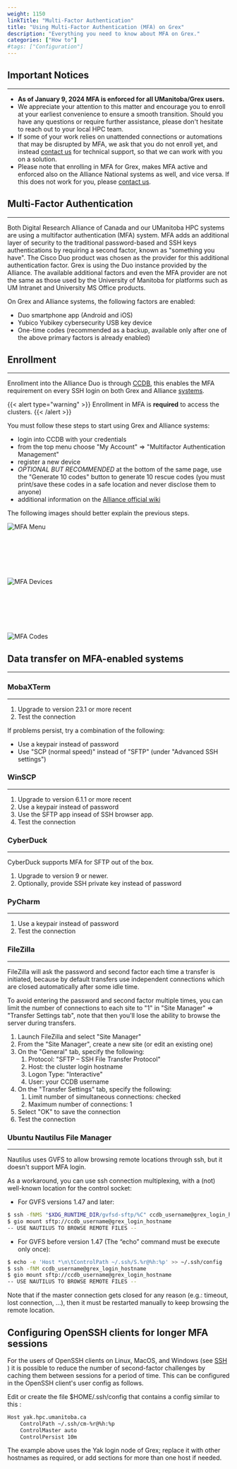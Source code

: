 ```yaml
---
weight: 1150
linkTitle: "Multi-Factor Authentication"
title: "Using Multi-Factor Authentication (MFA) on Grex"
description: "Everything you need to know about MFA on Grex."
categories: ["How to"]
#tags: ["Configuration"]
---
```


## Important Notices
---

- **As of January 9, 2024  MFA is enforced for all UManitoba/Grex users.**
- We appreciate your attention to this matter and encourage you to enroll at your earliest convenience to ensure a smooth transition. Should you have any questions or require further assistance, please don't hesitate to reach out to your local HPC team.
- If some of your work relies on unattended connections or automations that may be disrupted by MFA, we ask that you do not enroll yet, and instead [contact us](mailto:support@tech.alliancecan.ca) for technical support, so that we can work with you on a solution.
- Please note that enrolling in MFA for Grex, makes MFA active and enforced also on the Alliance National systems as well, and vice versa. If this does not work for you, please [contact us](mailto:support@tech.alliancecan.ca).

## Multi-Factor Authentication
---

Both Digital Research Alliance of Canada and our UManitoba HPC systems are using a multifactor authentication (MFA) system.
MFA adds an additional layer of security to the traditional password-based and SSH keys authentications by requiring a second factor, known as "something you have".
The Cisco Duo product was chosen as the provider for this additional authentication factor.
Grex is using the Duo instance provided by the Alliance. The available additional factors and even the MFA provider are not the same as those used by the University of Manitoba for platforms such as UM Intranet and University MS Office products.

On Grex and Alliance systems, the following factors are enabled:

- Duo smartphone app (Android and iOS)
- Yubico Yubikey cybersecurity USB key device
- One-time codes (recommended as a backup, available only after one of the above primary factors is already enabled)

## Enrollment
---

Enrollment into the Alliance Duo is through [CCDB](https://ccdb.alliancecan.ca), this enables the MFA requirement on every SSH login on both Grex and Alliance [systems](friends/alliancecan#alliances-clusters-and-services).

{{< alert type="warning" >}}
Enrollment in MFA is __required__ to access the clusters.
{{< /alert >}}

You must follow these steps to start using Grex and Alliance systems:

 - login into CCDB with your credentials
 - from the top menu choose "My Account" => "Multifactor Authentication Management"
 - register a new device
 - *OPTIONAL BUT RECOMMENDED* at the bottom of the same page, use the "Generate 10 codes" button to generate 10 rescue codes (you must print/save these codes in a safe location and never disclose them to anyone)
 - additional information on the [Alliance official wiki](https://docs.alliancecan.ca/wiki/Multifactor_authentication)

The following images should better explain the previous steps.

![MFA Menu](/mfa/01_mfa_menu.png)

&nbsp;

&nbsp;

&nbsp;

![MFA Devices](/mfa/02_mfa_device.png)

&nbsp;

&nbsp;

&nbsp;

![MFA Codes](/mfa/03_mfa_codes.png)

## Data transfer on MFA-enabled systems
---

### MobaXTerm
---

 1. Upgrade to version 23.1 or more recent
 2. Test the connection

If problems persist, try a combination of the following:

 - Use a keypair instead of password
 - Use "SCP (normal speed)" instead of "SFTP" (under "Advanced SSH settings")

### WinSCP
---

 1. Upgrade to version 6.1.1 or more recent
 2. Use a keypair instead of password
 3. Use the SFTP app insead of SSH browser app.
 4. Test the connection

### CyberDuck
---

CyberDuck supports MFA for SFTP out of the box. 

 1. Upgrade to version 9 or newer.
 2. Optionally, provide SSH private key instead of password

### PyCharm
---

 1. Use a keypair instead of password
 2. Test the connection

### FileZilla
---

FileZilla will ask the password and second factor each time a transfer is initiated, because by default transfers use independent connections which are closed automatically after some idle time.

To avoid entering the password and second factor multiple times, you can limit the number of connections to each site to "1" in "Site Manager" => "Transfer Settings tab", note that then you'll lose the ability to browse the server during transfers.

1. Launch FileZilla and select "Site Manager"
2. From the "Site Manager", create a new site (or edit an existing one)
3. On the "General" tab, specify the following:
   1. Protocol: "SFTP – SSH File Transfer Protocol"
   2. Host: the cluster login hostname
   3. Logon Type: "Interactive"
   4. User: your CCDB username
4. On the "Transfer Settings" tab, specify the following:
   1. Limit number of simultaneous connections: checked
   2. Maximum number of connections: 1
5. Select "OK" to save the connection
6. Test the connection

### Ubuntu Nautilus File Manager
---

Nautilus uses GVFS to allow browsing remote locations through ssh, but it doesn't support MFA login.

As a workaround, you can use ssh connection multiplexing, with a (not) well-known location for the control socket:

- For GVFS versions 1.47 and later:

```bash
$ ssh -fNMS "$XDG_RUNTIME_DIR/gvfsd-sftp/%C" ccdb_username@grex_login_hostname
$ gio mount sftp://ccdb_username@grex_login_hostname
-- USE NAUTILUS TO BROWSE REMOTE FILES --
````

- For GVFS before version 1.47 (The “echo” command must be execute only once):

```bash
$ echo -e 'Host *\n\tControlPath ~/.ssh/S.%r@%h:%p' >> ~/.ssh/config
$ ssh -fNM ccdb_username@grex_login_hostname
$ gio mount sftp://ccdb_username@grex_login_hostname
-- USE NAUTILUS TO BROWSE REMOTE FILES --
```

Note that if the master connection gets closed for any reason (e.g.: timeout, lost connection, ...), then it must be restarted manually to keep browsing the remote location.

## Configuring OpenSSH clients for longer MFA sessions

For the users of OpenSSH clients on Linux, MacOS, and Windows (see [SSH](/connecting/ssh) ) it is possible to reduce the number of second-factor challenges by caching them between sessions for a period of time. This can be configured in the OpenSSH client's user config as follows. 

Edit or create the file $HOME/.ssh/config that contains a config similar to this :


```bash
Host yak.hpc.umanitoba.ca
    ControlPath ~/.ssh/cm-%r@%h:%p
    ControlMaster auto
    ControlPersist 10m
```

The example above uses the Yak login node of Grex; replace it with other hostnames as required, or add sections for more than one host if needed.

<!-- {{< treeview display="tree" />}} -->

<!-- Changes and update:
* Last reviewed on: Apr 29, 2024.
-->
